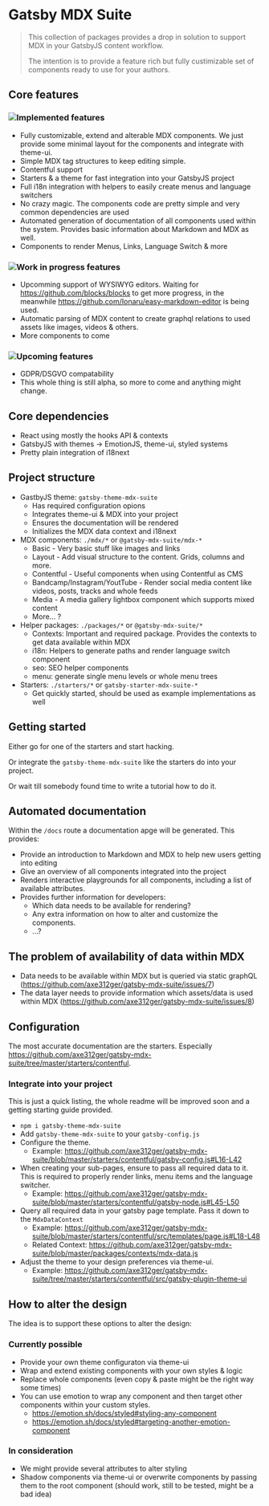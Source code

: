 # Gatsby MDX Suite

> This collection of packages provides a drop in solution to support MDX in your GatsbyJS content workflow.
>
> The intention is to provide a feature rich but fully custimizable set of components ready to use for your authors.

## Core features

### ![Implemented features](https://img.shields.io/badge/Status-Implemented-green?style=flat)

*  Fully customizable, extend and alterable MDX components. We just provide some minimal layout for the components and integrate with theme-ui.
* Simple MDX tag structures to keep editing simple.
* Contentful support
* Starters & a theme for fast integration into your GatsbyJS project
* Full i18n integration with helpers to easily create menus and language switchers
* No crazy magic. The components code are pretty simple and very common dependencies are used
* Automated generation of documentation of all components used within the system. Provides basic information about Markdown and MDX as well.
* Components to render Menus, Links, Language Switch & more

### ![Work in progress features](https://img.shields.io/badge/Status-Work_in_progress-yellowgreen?style=flat)

* Upcomming support of WYSIWYG editors. Waiting for https://github.com/blocks/blocks to get more progress, in the meanwhile https://github.com/Ionaru/easy-markdown-editor is being used.
* Automatic parsing of MDX content to create graphql relations to used assets like images, videos & others.
* More components to come


### ![Upcoming features](https://img.shields.io/badge/Status-Upcoming-orange?style=flat)

* GDPR/DSGVO compatability
* This whole thing is still alpha, so more to come and anything might change.

## Core dependencies

* React using mostly the hooks API & contexts
* GatsbyJS with themes -> EmotionJS, theme-ui, styled systems
* Pretty plain integration of i18next

## Project structure

* GastbyJS theme: `gatsby-theme-mdx-suite`
  * Has required configuration opions
  * Integrates theme-ui & MDX into your project
  * Ensures the documentation will be rendered
  * Initializes the MDX data context and i18next
* MDX components: `./mdx/*` or `@gatsby-mdx-suite/mdx-*`
  * Basic - Very basic stuff like images and links
  * Layout - Add visual structure to the content. Grids, columns and more.
  * Contentful - Useful components when using Contentful as CMS
  * Bandcamp/Instagram/YoutTube - Render social media content like videos, posts, tracks and whole feeds
  * Media - A media gallery lightbox component which supports mixed content
  * More... ?
* Helper packages: `./packages/*` or `@gatsby-mdx-suite/*`
  * Contexts: Important and required package. Provides the contexts to get data available within MDX
  * i18n: Helpers to generate paths and render language switch component
  * seo: SEO helper components
  * menu: generate single menu levels or whole menu trees
* Starters: `./starters/*` or `gatsby-starter-mdx-suite-*`
  * Get quickly started, should be used as example implementations as well

## Getting started

Either go for one of the starters and start hacking.

Or integrate the `gatsby-theme-mdx-suite` like the starters do into your project.

Or wait till somebody found time to write a tutorial how to do it.

## Automated documentation

Within the `/docs` route a documentation apge will be generated. This provides:

* Provide an introduction to Markdown and MDX to help new users getting into editing
* Give an overview of all components integrated into the project
* Renders interactive playgrounds for all components, including a list of available attributes.
* Provides further information for developers:
  * Which data needs to be available for rendering?
  * Any extra information on how to alter and customize the components.
  * ...?

## The problem of availability of data within MDX

- Data needs to be available within MDX but is queried via static graphQL (https://github.com/axe312ger/gatsby-mdx-suite/issues/7)
- The data layer needs to provide information which assets/data is used within MDX (https://github.com/axe312ger/gatsby-mdx-suite/issues/8)

## Configuration

The most accurate documentation are the starters. Especially https://github.com/axe312ger/gatsby-mdx-suite/tree/master/starters/contentful.

### Integrate into your project

This is just a quick listing, the whole readme will be improved soon and a getting starting guide provided.

* `npm i gatsby-theme-mdx-suite`
* Add `gatsby-theme-mdx-suite` to your `gatsby-config.js`
* Configure the theme.
  * Example: https://github.com/axe312ger/gatsby-mdx-suite/blob/master/starters/contentful/gatsby-config.js#L16-L42
* When creating your sub-pages, ensure to pass all required data to it. This is required to properly render links, menu items and the language switcher.
  * Example: https://github.com/axe312ger/gatsby-mdx-suite/blob/master/starters/contentful/gatsby-node.js#L45-L50
* Query all required data in your gatsby page template. Pass it down to the `MdxDataContext`
  * Example: https://github.com/axe312ger/gatsby-mdx-suite/blob/master/starters/contentful/src/templates/page.js#L18-L48
  * Related Context: https://github.com/axe312ger/gatsby-mdx-suite/blob/master/packages/contexts/mdx-data.js
* Adjust the theme to your design preferences via theme-ui.
  * Example: https://github.com/axe312ger/gatsby-mdx-suite/tree/master/starters/contentful/src/gatsby-plugin-theme-ui


## How to alter the design

The idea is to support these options to alter the design:

### Currently possible

* Provide your own theme configuraton via theme-ui
* Wrap and extend existing components with your own styles & logic
* Replace whole components (even copy & paste might be the right way some times)
* You can use emotion to wrap any component and then target other components within your custom styles.
  * https://emotion.sh/docs/styled#styling-any-component
  * https://emotion.sh/docs/styled#targeting-another-emotion-component

### In consideration

* We might provide several attributes to alter styling
* Shadow components via theme-ui or overwrite components by passing them to the root component (should work, still to be tested, might be a bad idea)
